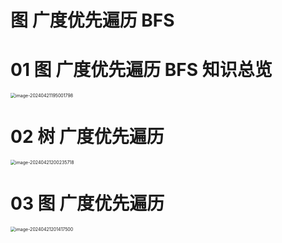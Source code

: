 # 图 广度优先遍历 BFS



# 01 图 广度优先遍历 BFS 知识总览

<img src="https://cvp.oss-cn-shanghai.aliyuncs.com/picgo/202404211950057.png" alt="image-20240421195001798" style="zoom:50%;" />



# 02 树 广度优先遍历

<img src="https://cvp.oss-cn-shanghai.aliyuncs.com/picgo/202404212002857.png" alt="image-20240421200235718" style="zoom:50%;" />



# 03 图 广度优先遍历

<img src="https://cvp.oss-cn-shanghai.aliyuncs.com/picgo/202404212014666.png" alt="image-20240421201417500" style="zoom:50%;" />